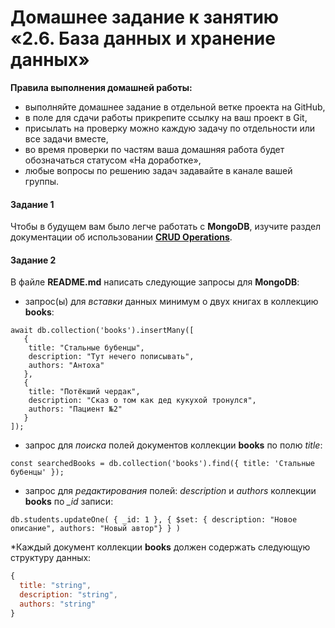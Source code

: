 # Домашнее задание к занятию «2.6. База данных и хранение данных»

**Правила выполнения домашней работы:** 
* выполняйте домашнее задание в отдельной ветке проекта на GitHub,
* в поле для сдачи работы прикрепите ссылку на ваш проект в Git,
* присылать на проверку можно каждую задачу по отдельности или все задачи вместе, 
* во время проверки по частям ваша домашняя работа будет обозначаться статусом «На доработке»,
* любые вопросы по решению задач задавайте в канале вашей группы.


#### Задание 1
Чтобы в будущем вам было легче работать с **MongoDB**, изучите раздел 
документации об использовании [**CRUD Operations**](https://docs.mongodb.com/manual/crud/).

#### Задание 2
В файле **README.md** написать следующие запросы для **MongoDB**:
 - запрос(ы) для *вставки* данных минимум о двух книгах в коллекцию **books**:
```
await db.collection('books').insertMany([
   {
    title: "Стальные бубенцы",
    description: "Тут нечего пописывать",
    authors: "Антоха"
   },
   {
    title: "Потёкший чердак",
    description: "Сказ о том как дед кукухой тронулся",
    authors: "Пациент №2"
   }
]);
```
 - запрос для *поиска* полей документов коллекции **books** по полю *title*:
```
const searchedBooks = db.collection('books').find({ title: 'Стальные бубенцы' });
```
 - запрос для *редактирования* полей: *description* и *authors* коллекции **books** по *_id* записи:
```
db.students.updateOne( { _id: 1 }, { $set: { description: "Новое описание", authors: "Новый автор"} } )
```
 
*Каждый документ коллекции **books** должен содержать следующую структуру данных: 
```javascript
{
  title: "string",
  description: "string",
  authors: "string"
}
``` 
